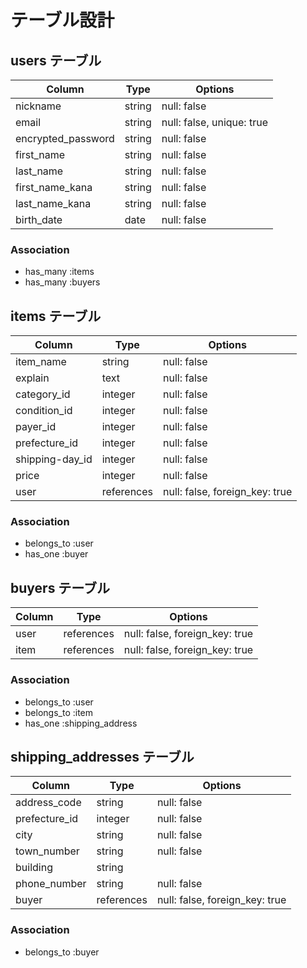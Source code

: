 # テーブル設計

## users テーブル

| Column             | Type   | Options                         |
| ------------------ | ------ | ------------------------------- |
| nickname           | string | null: false                     |
| email              | string | null: false, unique: true       |
| encrypted_password | string | null: false                     |
| first_name         | string | null: false                     |
| last_name          | string | null: false                     |
| first_name_kana    | string | null: false                     |
| last_name_kana     | string | null: false                     |
| birth_date         | date   | null: false                     |

### Association

- has_many :items
- has_many :buyers

## items テーブル

| Column             | Type       | Options                        |
| ------------------ | ---------- | ------------------------------ |
| item_name          | string     | null: false                    |
| explain            | text       | null: false                    |
| category_id        | integer    | null: false                    |
| condition_id       | integer    | null: false                    |
| payer_id           | integer    | null: false                    |
| prefecture_id      | integer    | null: false                    |
| shipping-day_id    | integer    | null: false                    |
| price              | integer    | null: false                    |
| user               | references | null: false, foreign_key: true |

### Association

- belongs_to :user
- has_one :buyer

## buyers テーブル

| Column             | Type       | Options                        |
| ------------------ | ---------- | ------------------------------ |
| user               | references | null: false, foreign_key: true |
| item               | references | null: false, foreign_key: true |

### Association

- belongs_to :user
- belongs_to :item
- has_one :shipping_address

## shipping_addresses テーブル

| Column             | Type       | Options                        |
| ------------------ | ---------- | ------------------------------ |
| address_code       | string     | null: false                    |
| prefecture_id      | integer    | null: false                    |
| city               | string     | null: false                    |
| town_number        | string     | null: false                    |
| building           | string     |                                |
| phone_number       | string     | null: false                    |
| buyer              | references | null: false, foreign_key: true |

### Association

- belongs_to :buyer